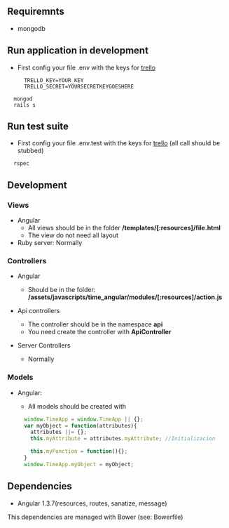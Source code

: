 ## Requiremnts
  * mongodb

## Run application in development
  * First config your file .env with the keys for [trello](https://trello.com/docs/gettingstarted/index.html#getting-a-token-from-a-user)
    ```
      TRELLO_KEY=YOUR_KEY
      TRELLO_SECRET=YOURSECRETKEYGOESHERE
    ```

  ```shell
    mongod
    rails s
  ```
## Run test suite
  * First config your file .env.test with the keys for [trello](https://trello.com/docs/gettingstarted/index.html#getting-a-token-from-a-user) (all call should be stubbed)

  ```shell
    rspec
  ```
## Development

### Views
  * Angular
    * All views should be in the folder **/templates/\[:resources]/file.html**
    * The view do not need all layout
  * Ruby server: Normally
  
### Controllers
  * Angular
    * Should be in the folder: **/assets/javascripts/time_angular/modules/\[:resources\]/action.js**

  * Api controllers
    * The controller should be in the namespace **api**
    * You need create the controller with **ApiController**
  * Server Controllers
    * Normally

### Models
  * Angular: 
    * All models should be created with 

    ```javascript
      window.TimeApp = window.TimeApp || {};
      var myObject = function(attributes){
        attributes ||= {};
        this.myAttribute = attributes.myAttribute; //Initializacion

        this.myFunction = function(){};
      }
      window.TimeApp.myObject = myObject;
    ```

## Dependencies

   * Angular 1.3.7(resources, routes, sanatize, message)

   This dependencies are managed with Bower (see: Bowerfile)
